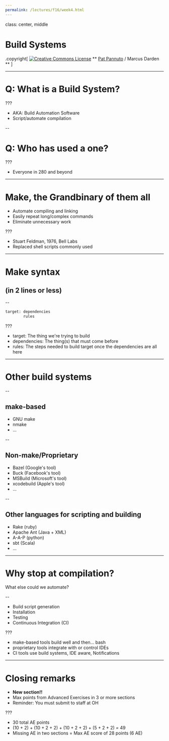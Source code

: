 ```yaml
---
permalink: /lectures/f16/week4.html
---
```


class: center, middle

# Build Systems

.copyright[
<a rel="license" href="http://creativecommons.org/licenses/by/4.0/"><img alt="Creative Commons License" style="border-width:0" src="https://i.creativecommons.org/l/by/4.0/88x31.png" /></a>
** [Pat Pannuto](http://patpannuto.com) / Marcus Darden **
]


---


# Q: What is a Build System?

???

 - AKA: Build Automation Software
 - Script/automate compilation

--

# Q: Who has used a one?

???

 - Everyone in 280 and beyond


---


# Make, the Grandbinary of them all

 - Automate compiling and linking
 - Easily repeat long/complex commands
 - Eliminate unnecessary work

???

 - Stuart Feldman, 1976, Bell Labs
 - Replaced shell scripts commonly used


---


# Make syntax
## (in 2 lines or less)

--

```bash
target: dependencies
        rules
```

???

 - target: The thing we're trying to build
 - dependencies: The thing(s) that must come before
 - rules: The steps needed to build target once the dependencies are all here


---


# Other build systems

--

## make-based

- GNU make
- nmake
- ...

--

## Non-make/Proprietary

- Bazel (Google's tool)
- Buck (Facebook's tool)
- MSBuild (Microsoft's tool)
- xcodebuild (Apple's tool)
- ...

--

## Other languages for scripting and building

- Rake (ruby)
- Apache Ant (Java + XML)
- A-A-P (python)
- sbt (Scala)
- ...


---


# Why stop at compilation?

What else could we automate?

--

- Build script generation
- Installation
- Testing
- Continuous Integration (CI)

???

- make-based tools build well and then... bash
- proprietary tools integrate with or control IDEs
- CI tools use build systems, IDE aware, Notifications


---


# Closing remarks

- **New section!!**
- Max points from Advanced Exercises in 3 or more sections
- Reminder: You must submit to staff at OH

???

- 30 total AE points
- (10 + 2) + (10 + 2 + 2) + (10 + 2 + 2) + (5 + 2 + 2) = 49
- Missing AE in two sections = Max AE score of 28 points (6 AE)
